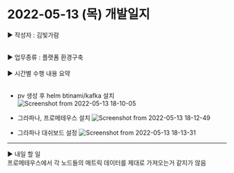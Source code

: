 
<h1>2022-05-13 (목) 개발일지</h1>

▶ 작성자 : 김빛가람<br><br>

▶ 업무종류 : 플랫폼 환경구축 <br><br>
▶ 시간별 수행 내용 요약 <br><br>
  - pv 생성 후 helm btinami/kafka 설치
![Screenshot from 2022-05-13 18-10-05](https://user-images.githubusercontent.com/97927143/168251588-d18d72b3-53a7-4ca8-88c9-f13268c252d9.png)

  - 그라파나, 프로메테우스 설치
![Screenshot from 2022-05-13 18-12-49](https://user-images.githubusercontent.com/97927143/168251858-d70aa9da-28ae-4e31-85bc-c1c5d1ec6208.png)

  - 그라파나 대쉬보드 설정
![Screenshot from 2022-05-13 18-13-31](https://user-images.githubusercontent.com/97927143/168251995-9f197127-5efa-444a-bc6a-256beaf4314c.png)

<hr>
▶ 내일 할 일<br>
 프로메테우스에서 각 노드들의 매트릭 데이터를 제대로 가져오는거 같지가 않음

